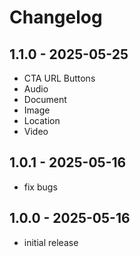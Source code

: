 # Changelog

## 1.1.0 - 2025-05-25
- CTA URL Buttons
- Audio
- Document
- Image
- Location
- Video

## 1.0.1 - 2025-05-16
- fix bugs

## 1.0.0 - 2025-05-16
- initial release
